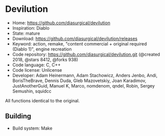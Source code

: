 # Devilution

- Home: https://github.com/diasurgical/devilution
- Inspiration: Diablo
- State: mature
- Download: https://github.com/diasurgical/devilution/releases
- Keyword: action, remake, "content commercial + original required (Diablo 1)", engine recreation
- Code repository: https://github.com/diasurgical/devilution.git (@created 2018, @stars 8412, @forks 938)
- Code language: C, C++
- Code license: Unlicense
- Developer: Adam Heinermann, Adam Stachowicz, Anders Jenbo, Andi, BorisTheBrave, Dennis Duda, Gleb Mazovetskiy, Joan Karadimov, JustAnotherGuid, Manuel K, Marco, nomdenom, qndel, Robin, Sergey Semushin, squidcc

All functions identical to the original.

## Building

- Build system: Make
